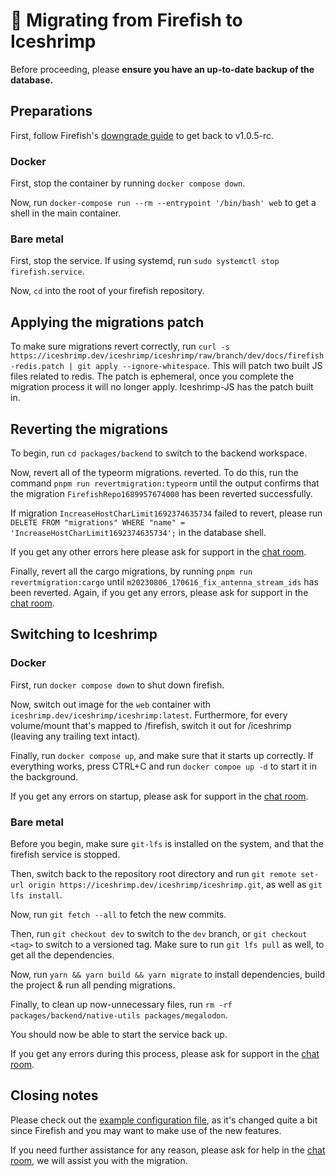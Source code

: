 # 🚚 Migrating from Firefish to Iceshrimp

Before proceeding, please **ensure you have an up-to-date backup of the database.**

## Preparations
First, follow Firefish's [downgrade guide](https://firefish.dev/firefish/firefish/-/blob/downgrade/docs/downgrade.md) to get back to v1.0.5-rc.

### Docker
First, stop the container by running `docker compose down`.

Now, run `docker-compose run --rm --entrypoint '/bin/bash' web` to get a shell in the main container.

### Bare metal
First, stop the service. If using systemd, run `sudo systemctl stop firefish.service`.

Now, `cd` into the root of your firefish repository.

## Applying the migrations patch
To make sure migrations revert correctly, run `curl -s https://iceshrimp.dev/iceshrimp/iceshrimp/raw/branch/dev/docs/firefish-redis.patch | git apply --ignore-whitespace`. This will patch two built JS files related to redis. The patch is ephemeral, once you complete the migration process it will no longer apply. Iceshrimp-JS has the patch built in.

## Reverting the migrations
To begin, run `cd packages/backend` to switch to the backend workspace.

Now, revert all of the typeorm migrations. reverted. To do this, run the command `pnpm run revertmigration:typeorm` until the output confirms that the migration `FirefishRepo1689957674000` has been reverted successfully.

If migration `IncreaseHostCharLimit1692374635734` failed to revert, please run `DELETE FROM "migrations" WHERE "name" = 'IncreaseHostCharLimit1692374635734';` in the database shell.

If you get any other errors here please ask for support in the [chat room](https://chat.iceshrimp.dev).

Finally, revert all the cargo migrations, by running `pnpm run revertmigration:cargo` until `m20230806_170616_fix_antenna_stream_ids` has been reverted. Again, if you get any errors, please ask for support in the [chat room](https://chat.iceshrimp.dev).

## Switching to Iceshrimp
### Docker
First, run `docker compose down` to shut down firefish.

Now, switch out image for the `web` container with `iceshrimp.dev/iceshrimp/iceshrimp:latest`.
Furthermore, for every volume/mount that's mapped to /firefish, switch it out for /iceshrimp (leaving any trailing text intact).

Finally, run `docker compose up`, and make sure that it starts up correctly. If everything works, press CTRL+C and run `docker compoe up -d` to start it in the background.

If you get any errors on startup, please ask for support in the [chat room](https://chat.iceshrimp.dev).

### Bare metal
Before you begin, make sure `git-lfs` is installed on the system, and that the firefish service is stopped.

Then, switch back to the repository root directory and run `git remote set-url origin https://iceshrimp.dev/iceshrimp/iceshrimp.git`, as well as `git lfs install`.

Now, run `git fetch --all` to fetch the new commits.

Then, run `git checkout dev` to switch to the `dev` branch, or `git checkout <tag>` to switch to a versioned tag. Make sure to run `git lfs pull` as well, to get all the dependencies.

Now, run `yarn && yarn build && yarn migrate` to install dependencies, build the project & run all pending migrations.

Finally, to clean up now-unnecessary files, run `rm -rf packages/backend/native-utils packages/megalodon`.

You should now be able to start the service back up.

If you get any errors during this process, please ask for support in the [chat room](https://chat.iceshrimp.dev).

## Closing notes
Please check out the [example configuration file](https://iceshrimp.dev/iceshrimp/iceshrimp/src/branch/dev/.config/example.yml), as it's changed quite a bit since Firefish and you may want to make use of the new features.

If you need further assistance for any reason, please ask for help in the [chat room](https://chat.iceshrimp.dev), we will assist you with the migration.
